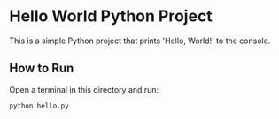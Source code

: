 # Hello World Python Project

This is a simple Python project that prints 'Hello, World!' to the console.

## How to Run

Open a terminal in this directory and run:

```
python hello.py
```

